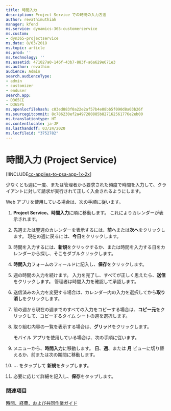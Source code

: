```yaml
---
title: 時間入力
description: Project Service での時間の入力方法
author: revathimuthiah
manager: kfend
ms.service: dynamics-365-customerservice
ms.custom:
- dyn365-projectservice
ms.date: 8/03/2018
ms.topic: article
ms.prod: ''
ms.technology: ''
ms.assetid: 471027a0-146f-43b7-883f-a6a629e671e3
ms.author: revathim
audience: Admin
search.audienceType:
- admin
- customizer
- enduser
search.app:
- D365CE
- D365PS
ms.openlocfilehash: c03ed883f0a22e2af57b4e08bb5f090d8a03b26f
ms.sourcegitcommit: 8c786230ef2a497280885b827162561776e2eb00
ms.translationtype: HT
ms.contentlocale: ja-JP
ms.lasthandoff: 03/24/2020
ms.locfileid: "3752782"
---
```

# <a name="enter-time-project-service"></a>時間入力 (Project Service)

[!INCLUDE[cc-applies-to-psa-app-1x-2x](../includes/cc-applies-to-psa-app-1x-2x.md)]

少なくとも週に一度、または管理者から要求された頻度で時間を入力して、クライアントに対して請求が実行されて正しく入金されるようにします。  
  
 Web アプリを使用している場合は、次の手順に従います。  
  
1. **Project Service、時間入力**に順に移動します。 これによりカレンダーが表示されます。  
  
2. 先週または翌週のカレンダーを表示するには、**前へ**または**次へ**をクリックします。 現在の週に戻るには、**今日**をクリックします。  
  
3. 時間を入力するには、**新規**をクリックするか、または時間を入力する日をカレンダーから探し、そこをダブルクリックします。  
  
4. **時間入力**フォームのフィールドに記入し、**保存**をクリックします。  
  
5. 週の時間の入力を続けます。 入力を完了し、すべてが正しく思えたら、**送信**をクリックします。 管理者は時間入力を確認して承認します。  
  
6. 送信済みの入力を変更する場合は、カレンダー内の入力を選択してから**取り消し**をクリックします。  
  
7. 前の週から現在の週までのすべての入力をコピーする場合は、**コピー元**をクリックして、コピーするタイム シートの週を選択します。  
  
8. 取り組む内容の一覧を表示する場合は、**グリッド**をクリックします。  
  
   モバイル アプリを使用している場合は、次の手順に従います。  
  
9. メニューから、**時間入力**に移動します。     **日**、**週**、または **月** ビューに切り替えるか、前または次の期間に移動します。  
  
10. **…** をタップして **新規**をタップします。  
  
11. 必要に応じて詳細を記入し、**保存**をタップします。  
  
### <a name="see-also"></a>関連項目  
 [時間、経費、および共同作業ガイド](../project-service/time-expense-collaboration-guide.md)
